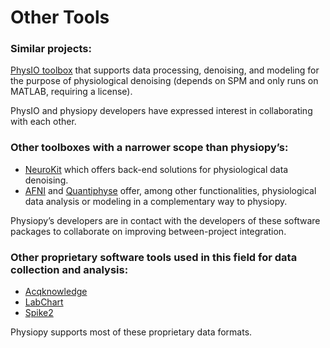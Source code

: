 # Other Tools

### Similar projects:
[PhysIO toolbox](https://www.nitrc.org/projects/physio/) that supports data processing, denoising, and modeling for the purpose of physiological denoising (depends on SPM and only runs on MATLAB, requiring a license).

PhysIO and physiopy developers have expressed interest in collaborating with each other.

### Other toolboxes with a narrower scope than physiopy’s:
- [NeuroKit](https://neurokit2.readthedocs.io/en/latest/) which offers back-end solutions for physiological data denoising.
- [AFNI](https://afni.nimh.nih.gov/) and [Quantiphyse](https://quantiphyse.readthedocs.io/en/latest/) offer, among other functionalities, physiological data analysis or modeling in a complementary way to physiopy.

Physiopy’s developers are in contact with the developers of these software packages to collaborate on improving between-project integration.

### Other proprietary software tools used in this field for data collection and analysis:
- [Acqknowledge](https://www.biopac.com/product/acqknowledge-software/)
- [LabChart](https://www.adinstruments.com/products/labchart)
- [Spike2](https://science-products.com/en/shop/488/21/data-aquisition/software/spike-2)

Physiopy supports most of these proprietary data formats.
